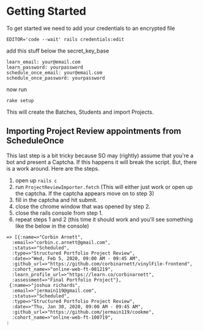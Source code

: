 # Getting Started

To get started we need to add your credentials to an encrypted file

```
EDITOR='code --wait' rails credentials:edit
```

add this stuff below the secret_key_base
```
learn_email: your@email.com
learn_password: yourpassword
schedule_once_email: your@email.com
schedule_once_password: yourpassword
```

now run 
```
rake setup
```
This will create the Batches, Students and import Projects.

## Importing Project Review appointments from ScheduleOnce

This last step is a bit tricky because SO may (rightly) assume that you're a bot and present a Captcha. If this happens it will break the script. But, there is a work around. Here are the steps.

1. open up `rails c`
2. run `ProjectReviewImporter.fetch` (This will either just work or open up the captcha. If the captcha appears move on to step 3)
3. fill in the captcha and hit submit.
4. close the chrome window that was opened by step 2.
5. close the rails console from step 1.
6. repeat steps 1 and 2 (this time it should work and you'll see something like the below in the console)

```
=> [{:name=>"Corbin Arnett",
  :email=>"corbin.c.arnett@gmail.com",
  :status=>"Scheduled",
  :type=>"Structured Portfolio Project Review",
  :date=>"Wed, Feb 5, 2020, 09:00 AM - 09:45 AM",
  :github_url=>"https://github.com/corbinarnett/vinylFile-frontend",
  :cohort_name=>"online-web-ft-081219",
  :learn_profile_url=>"https://learn.co/corbinarnett",
  :assessment=>"Final Portfolio Project"},
 {:name=>"joshua richards",
  :email=>"jermain119@gmail.com",
  :status=>"Scheduled",
  :type=>"Structured Portfolio Project Review",
  :date=>"Thu, Jan 30, 2020, 09:00 AM - 09:45 AM",
  :github_url=>"https://github.com/jermain119/cookme",
  :cohort_name=>"online-web-ft-100719",
:
```
